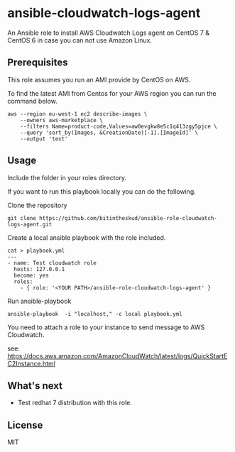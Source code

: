# ansible-cloudwatch-logs-agent

An Ansible role to install AWS Cloudwatch Logs agent on CentOS 7 & CentOS 6 in case you can not use Amazon Linux. 


## Prerequisites

This role assumes you run an AMI provide by CentOS on AWS.

To find the latest AMI from Centos for your AWS region you can run the command below.

```
aws --region eu-west-1 ec2 describe-images \
    --owners aws-marketplace \
    --filters Name=product-code,Values=aw0evgkw8e5c1q413zgy5pjce \
    --query 'sort_by(Images, &CreationDate)[-1].[ImageId]' \
    --output 'text'
```

## Usage

Include the folder in your roles directory. 

If you want to run this playbook locally you can do the following.

Clone the repository

```shell
git clone https://github.com/bitintheskud/ansible-role-cloudwatch-logs-agent.git
```
Create a local ansible playbook with the role included. 

```Shell
cat > playbook.yml
---
- name: Test cloudwatch role
  hosts: 127.0.0.1
  become: yes
  roles:
    - { role: '<YOUR PATH>/ansible-role-cloudwatch-logs-agent' }
```

Run ansible-playbook

```shell
ansible-playbook  -i "localhost," -c local playbook.yml
```

You need to attach a role to your instance to send message to AWS Cloudwatch. 

see: https://docs.aws.amazon.com/AmazonCloudWatch/latest/logs/QuickStartEC2Instance.html


## What's next 

- Test redhat 7 distribution with this role. 


## License

MIT
